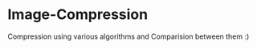 <h1>Image-Compression</h1>
<p>
Compression using various algorithms and Comparision between them :)
</p>
